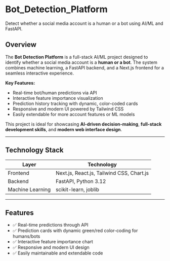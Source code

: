 # Bot_Detection_Platform
Detect whether a social media account is a human or a bot using AI/ML and FastAPI.

## Overview

The **Bot Detection Platform** is a full-stack AI/ML project designed to identify whether a social media account is a **human or a bot**. The system combines machine learning, a FastAPI backend, and a Next.js frontend for a seamless interactive experience.  

**Key Features:**

- Real-time bot/human predictions via API  
- Interactive feature importance visualization  
- Prediction history tracking with dynamic, color-coded cards  
- Responsive and modern UI powered by Tailwind CSS  
- Easily extendable for more account features or ML models  

This project is ideal for showcasing **AI-driven decision-making**, **full-stack development skills**, and **modern web interface design**.

---

## Technology Stack

| Layer      | Technology                     |
|-----------|--------------------------------|
| Frontend  | Next.js, React.js, Tailwind CSS, Chart.js |
| Backend   | FastAPI, Python 3.12            |
| Machine Learning | scikit-learn, joblib       |


---

## Features

- ✅ Real-time predictions through API  
- ✅ Prediction cards with dynamic green/red color-coding for humans/bots  
- ✅ Interactive feature importance chart  
- ✅ Responsive and modern UI design  
- ✅ Easily maintainable and extendable code  

